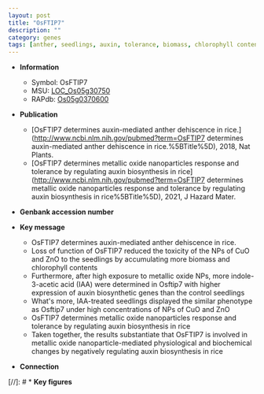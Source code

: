 ```yaml
---
layout: post
title: "OsFTIP7"
description: ""
category: genes
tags: [anther, seedlings, auxin, tolerance, biomass, chlorophyll content, auxin biosynthesis]
---
```


* **Information**  
    + Symbol: OsFTIP7  
    + MSU: [LOC_Os05g30750](http://rice.uga.edu/cgi-bin/ORF_infopage.cgi?orf=LOC_Os05g30750)  
    + RAPdb: [Os05g0370600](http://rapdb.dna.affrc.go.jp/viewer/gbrowse_details/irgsp1?name=Os05g0370600)  

* **Publication**  
    + [OsFTIP7 determines auxin-mediated anther dehiscence in rice.](http://www.ncbi.nlm.nih.gov/pubmed?term=OsFTIP7 determines auxin-mediated anther dehiscence in rice.%5BTitle%5D), 2018, Nat Plants.
    + [OsFTIP7 determines metallic oxide nanoparticles response and tolerance by regulating auxin biosynthesis in rice](http://www.ncbi.nlm.nih.gov/pubmed?term=OsFTIP7 determines metallic oxide nanoparticles response and tolerance by regulating auxin biosynthesis in rice%5BTitle%5D), 2021, J Hazard Mater.

* **Genbank accession number**  

* **Key message**  
    + OsFTIP7 determines auxin-mediated anther dehiscence in rice.
    + Loss of function of OsFTIP7 reduced the toxicity of the NPs of CuO and ZnO to the seedlings by accumulating more biomass and chlorophyll contents
    + Furthermore, after high exposure to metallic oxide NPs, more indole-3-acetic acid (IAA) were determined in Osftip7 with higher expression of auxin biosynthetic genes than the control seedlings
    + What's more, IAA-treated seedlings displayed the similar phenotype as Osftip7 under high concentrations of NPs of CuO and ZnO
    + OsFTIP7 determines metallic oxide nanoparticles response and tolerance by regulating auxin biosynthesis in rice
    + Taken together, the results substantiate that OsFTIP7 is involved in metallic oxide nanoparticle-mediated physiological and biochemical changes by negatively regulating auxin biosynthesis in rice

* **Connection**  

[//]: # * **Key figures**  


